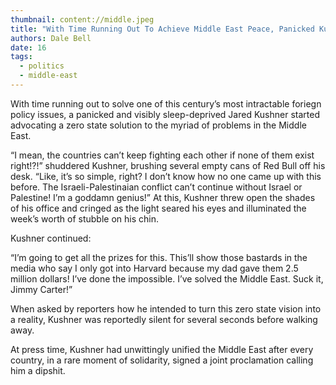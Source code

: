 ```yaml
---
thumbnail: content://middle.jpeg
title: "With Time Running Out To Achieve Middle East Peace, Panicked Kushner Advocates Zero State Solution"
authors: Dale Bell
date: 16
tags:
  - politics
  - middle-east
---
```


With time running out to solve one of this century’s most intractable foriegn policy issues, a panicked and visibly sleep-deprived Jared Kushner started advocating a zero state solution to the myriad of problems in the Middle East. 

“I mean, the countries can’t keep fighting each other if none of them exist right!?!” shuddered Kushner, brushing several empty cans of Red Bull off his desk. “Like, it’s so simple, right? I don’t know how no one came up with this before. The Israeli-Palestinaian conflict can’t continue without Israel or Palestine! I’m a goddamn genius!” At this, Kushner threw open the shades of his office and cringed as the light seared his eyes and illuminated the week’s worth of stubble on his chin.

Kushner continued:

“I’m going to get all the prizes for this. This’ll show those bastards in the media who say I only got into Harvard because my dad gave them 2.5 million dollars! I’ve done the impossible. I’ve solved the Middle East. Suck it, Jimmy Carter!”

When asked by reporters how he intended to turn this zero state vision into a reality, Kushner was reportedly silent for several seconds before walking away.

At press time, Kushner had unwittingly unified the Middle East after every country, in a rare moment of solidarity, signed a joint proclamation calling him a dipshit.
